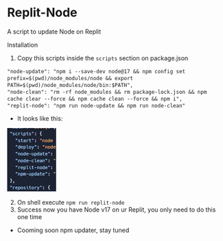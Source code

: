 # Replit-Node
A script to update Node on Replit


Installation

1. Copy this scripts inside the ``scripts`` section on package.json
```
"node-update": "npm i --save-dev node@17 && npm config set prefix=$(pwd)/node_modules/node && export PATH=$(pwd)/node_modules/node/bin:$PATH",
"node-clean": "rm -rf node_modules && rm package-lock.json && npm cache clear --force && npm cache clean --force && npm i",
"replit-node": "npm run node-update && npm run node-clean"
```
- It looks like this:

![Image xD](https://raw.githubusercontent.com/Furrycality/Replit-Node/main/1.png)

2. On shell execute ``npm run replit-node``
3. Success now you have Node v17 on ur Replit, you only need to do this one time

- Cooming soon npm updater, stay tuned
